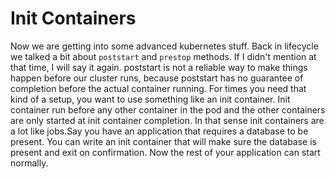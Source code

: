 # Init Containers

Now we are getting into some advanced kubernetes stuff. Back in lifecycle we talked a bit about `poststart` and `prestop` methods. If I didn't mention at that time, I will say it again. poststart is not a reliable way to make things happen before our cluster runs, because poststart has no guarantee of completion before the actual container running. For times you need that kind of a setup, you want to use something like an init container. Init container run before any other container in the pod and the other containers are only started at init container completion. In that sense init containers are a lot like jobs.Say you have an application that requires a database to be present. You can write an init container that will make sure the database is present and exit on confirmation. Now the rest of your application can start normally.

